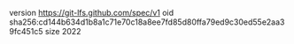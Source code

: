 version https://git-lfs.github.com/spec/v1
oid sha256:cd144b634d1b8a1c71e70c18a8ee7fd85d80ffa79ed9c30ed55e2aa39fc451c5
size 2022
